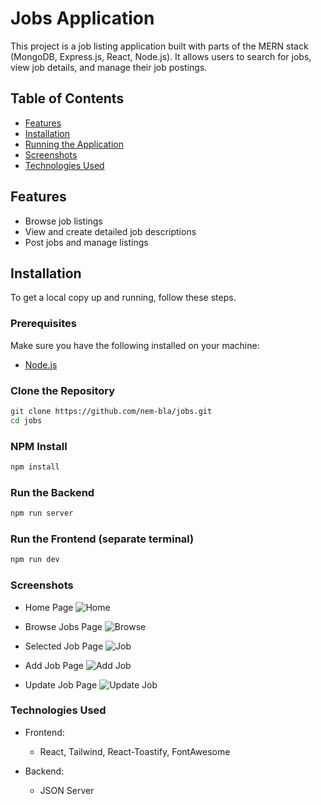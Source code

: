 # Jobs Application

This project is a job listing application built with parts of the MERN stack (MongoDB, Express.js, React, Node.js). It allows users to search for jobs, view job details, and manage their job postings.

## Table of Contents

- [Features](#features)
- [Installation](#installation)
- [Running the Application](#running-the-application)
- [Screenshots](#screenshots)
- [Technologies Used](#technologies-used)


## Features

- Browse job listings
- View and create detailed job descriptions
- Post jobs and manage listings

## Installation

To get a local copy up and running, follow these steps.

### Prerequisites

Make sure you have the following installed on your machine:
- [Node.js](https://nodejs.org/)

### Clone the Repository

```bash
git clone https://github.com/nem-bla/jobs.git
cd jobs
```

### NPM Install
```bash
npm install
```

### Run the Backend
```bash
npm run server
```

### Run the Frontend (separate terminal)
```bash
npm run dev
```

### Screenshots
- Home Page
![Home](https://github.com/nem-bla/jobs/blob/main/images/home.png)

- Browse Jobs Page
![Browse](https://github.com/nem-bla/jobs/blob/main/images/browse.png)

- Selected Job Page
![Job](https://github.com/nem-bla/jobs/blob/main/images/job.png)

- Add Job Page
![Add Job](https://github.com/nem-bla/jobs/blob/main/images/add.png)

- Update Job Page
![Update Job](https://github.com/nem-bla/jobs/blob/main/images/update.png)

### Technologies Used
- Frontend:
    - React, Tailwind, React-Toastify, FontAwesome

- Backend:
    - JSON Server